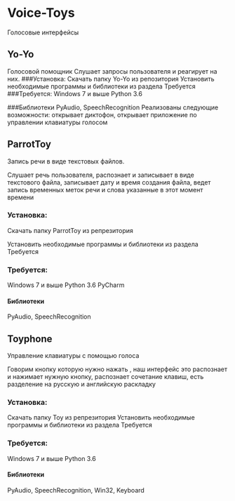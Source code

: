 # Voice-Toys
Голосовые интерфейсы
## Yo-Yo
Голосовой помощник
Слушает запросы пользователя и реагирует на них.
###Установка:
Скачать папку Yo-Yo из репозитория
Установить необходимые программы и библиотеки из раздела Требуется
###Требуется:
Windows 7 и выше
Python 3.6

###Библиотеки 
PyAudio, 
SpeechRecognition
Реализованы следующие возможности:
открывает диктофон, открывает приложение по управлении клавиатуры голосом



## ParrotToy
Запись речи в виде текстовых файлов.

Слушает речь пользователя, распознает и записывает в виде текстового файла,
записывает дату и время создания файла, 
ведет запись временных меток речи и слова указанные в этот момент времени

### Установка:

Скачать папку ParrotToy из репрезитория

Установить необходимые программы и библиотеки из раздела Требуется

### Требуется:

Windows 7 и выше
Python 3.6
PyCharm

#### Библиотеки 
PyAudio, 
SpeechRecognition



## Toyphone
Управление клавиатуры с помощью голоса

Говорим кнопку которую нужно нажать , наш интерфейс это распознает и нажимает
нужную кнопку,
распознает сочетание клавиш, 
есть разделение на русскую и английскую раскладку


### Установка:

Скачать папку Toy из репрезитория
Установить необходимые программы и библиотеки из раздела Требуется

### Требуется:
Windows 7 и выше
Python 3.6

#### Библиотеки 
PyAudio, 
SpeechRecognition,
Win32,
Keyboard
